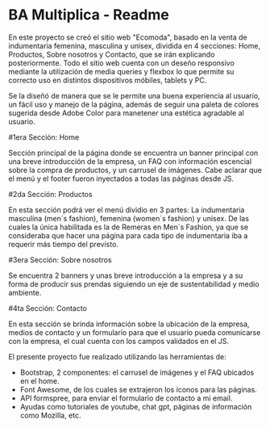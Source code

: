 # BA Multiplica - Readme

En este proyecto se creó el sitio web "Ecomoda", basado en la venta de indumentaria femenina, masculina y unisex, dividida en 4 secciones: Home, Productos, Sobre nosotros y Contacto, que se irán explicando posteriormente. Todo el sitio web cuenta con un deseño responsivo mediante la utilización de media queries y flexbox lo que permite su correcto uso en distintos dispositivos móbiles, tablets y PC.

Se la diseñó de manera que se le permite una buena experiencia al usuario, un fácil uso y manejo de la página, además de seguir una paleta de colores sugerida desde Adobe Color para manetener una estética agradable al usuario.

#1era Sección: Home

Sección principal de la página donde se encuentra un banner principal con una breve introducción de la empresa, un FAQ con información escencial sobre la compra de productos, y un carrusel de imágenes. Cabe aclarar que el menú y el footer fueron inyectados a todas las páginas desde JS.

#2da Sección: Productos

En esta sección podrá ver el menú dividio en 3 partes: La indumentaria masculina (men´s fashion), femenina (women´s fashion) y unisex. De las cuales la única habilitada es la de Remeras en Men´s Fashion, ya que se consideraba que hacer una página para cada tipo de indumentaria iba a requerir más tiempo del previsto.

#3era Sección: Sobre nosotros

Se encuentra 2 banners y unas breve introducción a la empresa y a su forma de producir sus prendas siguiendo un eje de sustentabilidad y medio ambiente.

#4ta Sección: Contacto

En esta sección se brinda información sobre la ubicación de la empresa, medios de contacto y un formulario para que el usuario pueda comunicarse con la empresa, el cual cuenta con los campos validados en el JS.

El presente proyecto fue realizado utilizando las herramientas de:
  - Bootstrap, 2 componentes: el carrusel de imágenes y el FAQ ubicados en el home.
  - Font Awesome, de los cuales se extrajeron los íconos para las páginas.
  - API formspree, para enviar el formulario de contacto a mi email.
  - Ayudas como tutoriales de youtube, chat gpt, páginas de información como Mozilla, etc.





